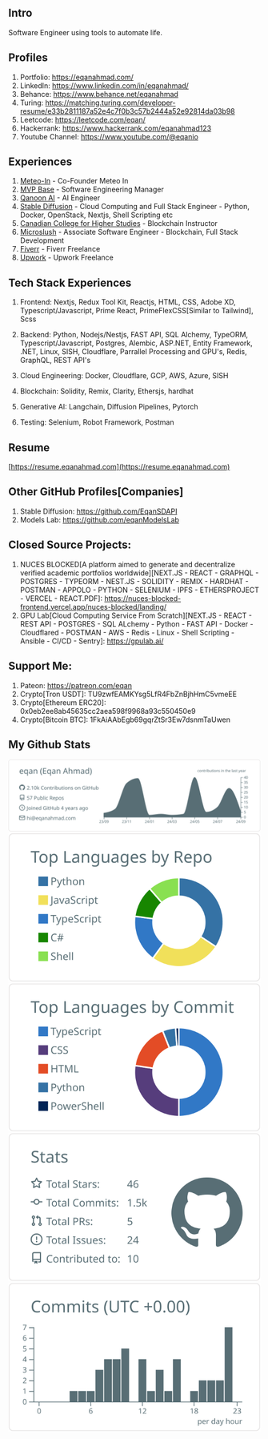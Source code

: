 ## Intro
Software Engineer using tools to automate life.

## Profiles
1. Portfolio: https://eqanahmad.com/
2. LinkedIn: https://www.linkedin.com/in/eqanahmad/
3. Behance: https://www.behance.net/eqanahmad
4. Turing: https://matching.turing.com/developer-resume/e33b2811187a52e4c7f0b3c57b2444a52e92814da03b98
5. Leetcode: https://leetcode.com/eqan/
6. Hackerrank: https://www.hackerrank.com/eqanahmad123
7. Youtube Channel: https://www.youtube.com/@eqanio
   
## Experiences
1. [Meteo-In](https://meteo-in.com/) - Co-Founder Meteo In
2. [MVP Base](http://mvp.meteo-in.com/) - Software Engineering Manager
3. [Qanoon AI](https://qanooni.ai/) - AI Engineer
4. [Stable Diffusion](https://modelslab.com) - Cloud Computing and Full Stack Engineer - Python, Docker, OpenStack, Nextjs, Shell Scripting etc
5. [Canadian College for Higher Studies](https://thecanadiancollege.ca/blockchain-technology-for-beginners-bootcamp/) - Blockchain Instructor
6. [Microslush](https://microslush.com) - Associate Software Engineer - Blockchain, Full Stack Development
7. [Fiverr](https://www.fiverr.com/users/eqanahmad/) - Fiverr Freelance
8. [Upwork](https://www.upwork.com/freelancers/~0188fb01c513f66907) - Upwork Freelance

## Tech Stack Experiences
1. Frontend: Nextjs, Redux Tool Kit, Reactjs, HTML, CSS, Adobe XD, Typescript/Javascript, Prime React, PrimeFlexCSS[Similar to Tailwind], Scss

2. Backend: Python, Nodejs/Nestjs, FAST API, SQL Alchemy, TypeORM, Typescript/Javascript, Postgres, Alembic, ASP.NET, Entity Framework, .NET, Linux, SISH, Cloudflare, Parrallel Processing and GPU's, Redis, GraphQL, REST API's
   
3. Cloud Engineering: Docker, Cloudflare, GCP, AWS, Azure, SISH

4. Blockchain: Solidity, Remix, Clarity, Ethersjs, hardhat

5. Generative AI: Langchain, Diffusion Pipelines, Pytorch

6. Testing: Selenium, Robot Framework, Postman

## Resume
[https://resume.eqanahmad.com](https://resume.eqanahmad.com)

## Other GitHub Profiles[Companies]
1. Stable Diffusion: https://github.com/EqanSDAPI
2. Models Lab: https://github.com/eqanModelsLab

## Closed Source Projects:
1. NUCES BLOCKED[A platform aimed to generate and decentralize verified academic portfolios worldwide][NEXT.JS - REACT - GRAPHQL - POSTGRES - TYPEORM - NEST.JS - SOLIDITY - REMIX - HARDHAT - POSTMAN - APPOLO - PYTHON - SELENIUM - IPFS - ETHERSPROJECT - VERCEL - REACT.PDF]: https://nuces-blocked-frontend.vercel.app/nuces-blocked/landing/
2. GPU Lab[Cloud Computing Service From Scratch][NEXT.JS - REACT - REST API - POSTGRES - SQL ALchemy - Python - FAST API - Docker - Cloudflared - POSTMAN - AWS - Redis - Linux - Shell Scripting - Ansible - CI/CD - Sentry]: https://gpulab.ai/

## Support Me:
1. Pateon: https://patreon.com/eqan
2. Crypto[Tron USDT]: TU9zwfEAMKYsg5LfR4FbZnBjhHmC5vmeEE
3. Crypto[Ethereum ERC20]: 0x0eb2ee8ab45635cc2aea598f9968a93c550450e9
4. Crypto[Bitcoin BTC]: 1FkAiAAbEgb69gqrZtSr3Ew7dsnmTaUwen

## My Github Stats
[![](https://raw.githubusercontent.com/eqan/eqan/master/profile-summary-card-output/default/0-profile-details.svg)](https://github.com/vn7n24fzkq/github-profile-summary-cards)
[![](https://raw.githubusercontent.com/eqan/eqan/master/profile-summary-card-output/default/1-repos-per-language.svg)](https://github.com/vn7n24fzkq/github-profile-summary-cards) [![](https://raw.githubusercontent.com/eqan/eqan/master/profile-summary-card-output/default/2-most-commit-language.svg)](https://github.com/vn7n24fzkq/github-profile-summary-cards)
[![](https://raw.githubusercontent.com/eqan/eqan/master/profile-summary-card-output/default/3-stats.svg)](https://github.com/vn7n24fzkq/github-profile-summary-cards) [![](https://raw.githubusercontent.com/eqan/eqan/master/profile-summary-card-output/default/4-productive-time.svg)](https://github.com/vn7n24fzkq/github-profile-summary-cards)



